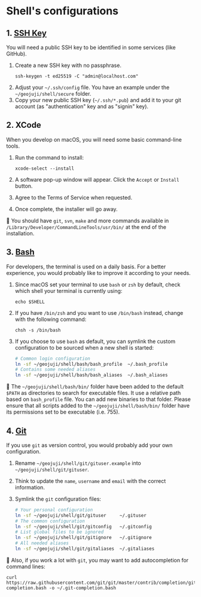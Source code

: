 # Shell's configurations

## 1. [SSH Key](https://help.github.com/articles/connecting-to-github-with-ssh/)

You will need a public SSH key to be identified in some services (like GitHub).

1. Create a new SSH key with no passphrase.
    ```
    ssh-keygen -t ed25519 -C "admin@localhost.com"
    ```
2. Adjust your `~/.ssh/config` file. You have an example under the `~/geojuji/shell/secure` folder.
3. Copy your new public SSH key (`~/.ssh/*.pub`) and add it to your git account (as "authentication" key and as "signin" key).

## 2. XCode

When you develop on macOS, you will need some basic command-line tools.

1. Run the command to install:

    ```
    xcode-select --install
    ```

2. A software pop-up window will appear. Click the `Accept` or `Install` button.
3. Agree to the Terms of Service when requested.
4. Once complete, the installer will go away.

:memo: You should have `git`, `svn`, `make` and more commands available in `/Library/Developer/CommandLineTools/usr/bin/` at the end of the installation.

## 3. [Bash](https://www.gnu.org/software/bash/)

For developers, the terminal is used on a daily basis.
For a better experience, you would probably like to improve it according to your needs.

1. Since macOS set your terminal to use `bash` or `zsh` by default, check which shell your terminal is currently using:

    ```
    echo $SHELL
    ```

2. If you have `/bin/zsh` and you want to use `/bin/bash` instead, change with the following command:

    ```
    chsh -s /bin/bash
    ```

3. If you choose to use `bash` as default, you can symlink the custom configuration to be sourced when a new shell is started:

    ```bash
    # Common login configuration
    ln -sf ~/geojuji/shell/bash/bash_profile  ~/.bash_profile
    # Contains some needed aliases
    ln -sf ~/geojuji/shell/bash/bash_aliases  ~/.bash_aliases
    ```

:memo: The `~/geojuji/shell/bash/bin/` folder have been added to the default `$PATH` as directories to search for executable files. It use a relative path based on `bash_profile` file. You can add new binaries to that folder. Please ensure that all scripts added to the `~/geojuji/shell/bash/bin/` folder have its permissions set to be executable (i.e. 755).

## 4. [Git](https://git-scm.com/)

If you use `git` as version control, you would probably add your own configuration.

1. Rename `~/geojuji/shell/git/gituser.example` into `~/geojuji/shell/git/gituser`.
2. Think to update the `name`, `username` and `email` with the correct information.
3. Symlink the `git` configuration files:

    ```bash
    # Your personal configuration
    ln -sf ~/geojuji/shell/git/gituser     ~/.gituser
    # The common configuration
    ln -sf ~/geojuji/shell/git/gitconfig   ~/.gitconfig
    # List global files to be ignored
    ln -sf ~/geojuji/shell/git/gitignore   ~/.gitignore
    # All needed aliases
    ln -sf ~/geojuji/shell/git/gitaliases  ~/.gitaliases
    ```

:memo: Also, if you work a lot with `git`, you may want to add autocompletion for command lines:

```
curl https://raw.githubusercontent.com/git/git/master/contrib/completion/git-completion.bash -o ~/.git-completion.bash
```
